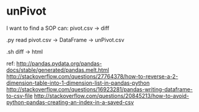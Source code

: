 # unPivot
I want to find a SOP can: pivot.csv -> diff

.py
read pivot.csv -> DataFrame -> unPivot.csv

.sh
diff -> html

ref:
http://pandas.pydata.org/pandas-docs/stable/generated/pandas.melt.html
http://stackoverflow.com/questions/27764378/how-to-reverse-a-2-dimension-table-into-1-dimension-list-in-pandas-python
http://stackoverflow.com/questions/16923281/pandas-writing-dataframe-to-csv-file
http://stackoverflow.com/questions/20845213/how-to-avoid-python-pandas-creating-an-index-in-a-saved-csv

